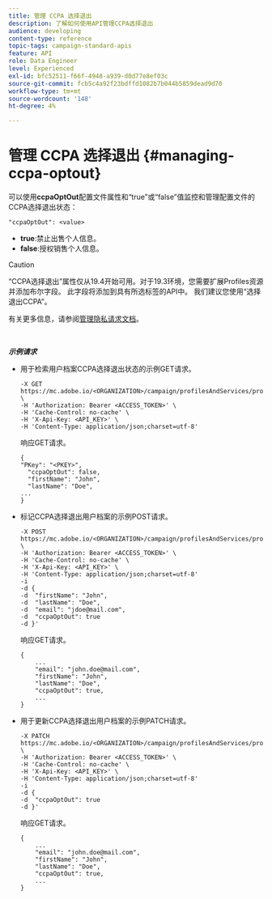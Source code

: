 ```yaml
---
title: 管理 CCPA 选择退出
description: 了解如何使用API管理CCPA选择退出
audience: developing
content-type: reference
topic-tags: campaign-standard-apis
feature: API
role: Data Engineer
level: Experienced
exl-id: bfc52511-f66f-4948-a939-d0d77e8ef03c
source-git-commit: fcb5c4a92f23bdffd1082b7b044b5859dead9d70
workflow-type: tm+mt
source-wordcount: '148'
ht-degree: 4%

---
```


# 管理 CCPA 选择退出 {#managing-ccpa-optout}

可以使用&#x200B;**ccpaOptOut**&#x200B;配置文件属性和“true”或“false”值监控和管理配置文件的CCPA选择退出状态：

`"ccpaOptOut": <value>`

* **true**:禁止出售个人信息。
* **false**:授权销售个人信息。

>[!CAUTION]
>
>“CCPA选择退出”属性仅从19.4开始可用。对于19.3环境，您需要扩展Profiles资源并添加布尔字段。 此字段将添加到具有所选标签的API中。 我们建议您使用“选择退出CCPA”。
>
>有关更多信息，请参阅[管理隐私请求文档](../../start/using/privacy-requests.md#sale-of-personal-information-ccpa)。

<br/>

***示例请求***

* 用于检索用户档案CCPA选择退出状态的示例GET请求。

   ```
   -X GET https://mc.adobe.io/<ORGANIZATION>/campaign/profilesAndServices/profile/<PKEY> \
   -H 'Authorization: Bearer <ACCESS_TOKEN>' \
   -H 'Cache-Control: no-cache' \
   -H 'X-Api-Key: <API_KEY>' \
   -H 'Content-Type: application/json;charset=utf-8'
   ```

   响应GET请求。

   ```
   {
   "PKey": "<PKEY>",
     "ccpaOptOut": false,
     "firstName": "John",
     "lastName": "Doe",
   ...
   }
   ```

* 标记CCPA选择退出用户档案的示例POST请求。

   ```
   -X POST https://mc.adobe.io/<ORGANIZATION>/campaign/profilesAndServices/profile/ \
   -H 'Authorization: Bearer <ACCESS_TOKEN>' \
   -H 'Cache-Control: no-cache' \
   -H 'X-Api-Key: <API_KEY>' \
   -H 'Content-Type: application/json;charset=utf-8'
   -i
   -d {
   -d  "firstName": "John",
   -d  "lastName": "Doe",
   -d  "email": "jdoe@mail.com",
   -d  "ccpaOptOut": true
   -d }'
   ```

   响应GET请求。

   ```
   {
       ...
       "email": "john.doe@mail.com",
       "firstName": "John",
       "lastName": "Doe",
       "ccpaOptOut": true,
       ...
   }
   ```

* 用于更新CCPA选择退出用户档案的示例PATCH请求。

   ```
   -X PATCH https://mc.adobe.io/<ORGANIZATION>/campaign/profilesAndServices/profile/<PKEY> \
   -H 'Authorization: Bearer <ACCESS_TOKEN>' \
   -H 'Cache-Control: no-cache' \
   -H 'X-Api-Key: <API_KEY>' \
   -H 'Content-Type: application/json;charset=utf-8'
   -i
   -d {
   -d  "ccpaOptOut": true
   -d }'
   ```

   响应GET请求。

   ```
   {
       ...
       "email": "john.doe@mail.com",
       "firstName": "John",
       "lastName": "Doe",
       "ccpaOptOut": true,
       ...
   }
   ```
